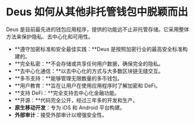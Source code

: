 # Deus 如何从其他非托管钱包中脱颖而出

Deus 是目前最先进的钱包应用程序，提供的功能远不止非托管存储。它采用整体方法来保护隐私、去中心化和可用性。

- **遵守加密标准和安全最佳实践：**Deus 是按照加密行业的最高安全标准构建的。
- **完全私密：**不会存储或共享任何用户数据，确保完全的隐私。
- **去中心化通信：**以去中心化的方式与大多数区块链无缝交互。
- **多币支持：**能够管理无限数量的多币钱包。
- **用户教育：**旨在让用户在使用应用程序时了解加密和 DeFi。
- **支持 DeFi：**完全支持去中心化金融功能。
- **开源：**代码完全公开，经过三年多的开发和生产。
- **原生移动开发**：专为 iOS 和 Android 平台构建。
- **外部审计**：接受外部审计以增强安全性。